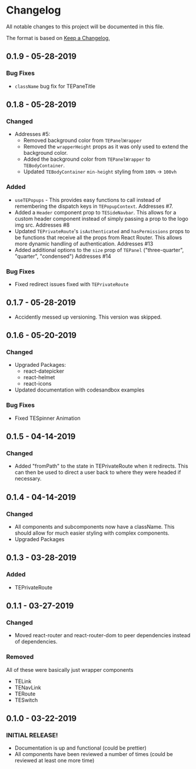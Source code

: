 # Changelog

All notable changes to this project will be documented in this file.

The format is based on [Keep a Changelog](https://keepachangelog.com/en/1.0.0/),

<!-- and this project adheres to [Semantic Versioning](https://semver.org/spec/v2.0.0.html). -->

## 0.1.9 - 05-28-2019

### Bug Fixes

-   `className` bug fix for TEPaneTitle

## 0.1.8 - 05-28-2019

### Changed

-   Addresses #5:
    -   Removed background color from `TEPanelWrapper`
    -   Removed the `wrapperHeight` props as it was only used to extend the background color.
    -   Added the background color from `TEPanelWrapper` to `TEBodyContainer`.
    -   Updated `TEBodyContainer` `min-height` styling from `100%` -> `100vh`

### Added

-   `useTEPopups` - This provides easy functions to call instead of remembering the dispatch keys in `TEPopupContext`. Addresses #7.
-   Added a `Header` component prop to `TESideNavbar`. This allows for a custom header component instead of simply passing a prop to the logo img src. Addresses #8
-   Updated `TEPrivateRoute`'s `isAuthenticated` and `hasPermissions` props to be functions that receive all the props from React Router. This allows more dynamic handling of authentication. Addresses #13
-   Added additional options to the `size` prop of `TEPanel` ("three-quarter", "quarter", "condensed") Addresses #14

### Bug Fixes

-   Fixed redirect issues fixed with `TEPrivateRoute`

## 0.1.7 - 05-28-2019

-   Accidently messed up versioning. This version was skipped.

## 0.1.6 - 05-20-2019

### Changed

-   Upgraded Packages:
    -   react-datepicker
    -   react-helmet
    -   react-icons
-   Updated documentation with codesandbox examples

### Bug Fixes

-   Fixed TESpinner Animation

## 0.1.5 - 04-14-2019

### Changed

-   Added "fromPath" to the state in TEPrivateRoute when it redirects. This can then be used to direct a user back to where they were headed if necessary.

## 0.1.4 - 04-14-2019

### Changed

-   All components and subcomponents now have a className. This should allow for much easier styling with complex components.
-   Upgraded Packages

## 0.1.3 - 03-28-2019

### Added

-   TEPrivateRoute

## 0.1.1 - 03-27-2019

### Changed

-   Moved react-router and react-router-dom to peer dependencies instead of dependencies.

### Removed

All of these were basically just wrapper components

-   TELink
-   TENavLink
-   TERoute
-   TESwitch

## 0.1.0 - 03-22-2019

### INITIAL RELEASE!

-   Documentation is up and functional (could be prettier)
-   All components have been reviewed a number of times (could be reviewed at least one more time)

<!-- ## [1.0.0] - 2017-06-20
### Added
- New visual identity by [@tylerfortune8](https://github.com/tylerfortune8).
- Version navigation.
- Links to latest released version in previous versions.
- "Why keep a changelog?" section.
- "Who needs a changelog?" section.
- "How do I make a changelog?" section.
- "Frequently Asked Questions" section.
- New "Guiding Principles" sub-section to "How do I make a changelog?".
- Simplified and Traditional Chinese translations from [@tianshuo](https://github.com/tianshuo).
- German translation from [@mpbzh](https://github.com/mpbzh) & [@Art4](https://github.com/Art4).
- Italian translation from [@azkidenz](https://github.com/azkidenz).
- Swedish translation from [@magol](https://github.com/magol).
- Turkish translation from [@karalamalar](https://github.com/karalamalar).
- French translation from [@zapashcanon](https://github.com/zapashcanon).
- Brazilian Portugese translation from [@Webysther](https://github.com/Webysther).
- Polish translation from [@amielucha](https://github.com/amielucha) & [@m-aciek](https://github.com/m-aciek).
- Russian translation from [@aishek](https://github.com/aishek).
- Czech translation from [@h4vry](https://github.com/h4vry).
- Slovak translation from [@jkostolansky](https://github.com/jkostolansky).
- Korean translation from [@pierceh89](https://github.com/pierceh89).
- Croatian translation from [@porx](https://github.com/porx).
- Persian translation from [@Hameds](https://github.com/Hameds).
- Ukrainian translation from [@osadchyi-s](https://github.com/osadchyi-s).

### Changed
- Start using "changelog" over "change log" since it's the common usage.
- Start versioning based on the current English version at 0.3.0 to help
translation authors keep things up-to-date.
- Rewrite "What makes unicorns cry?" section.
- Rewrite "Ignoring Deprecations" sub-section to clarify the ideal
  scenario.
- Improve "Commit log diffs" sub-section to further argument against
  them.
- Merge "Why can’t people just use a git log diff?" with "Commit log
  diffs"
- Fix typos in Simplified Chinese and Traditional Chinese translations.
- Fix typos in Brazilian Portuguese translation.
- Fix typos in Turkish translation.
- Fix typos in Czech translation.
- Fix typos in Swedish translation.
- Improve phrasing in French translation.
- Fix phrasing and spelling in German translation.

### Removed
- Section about "changelog" vs "CHANGELOG".
 -->
